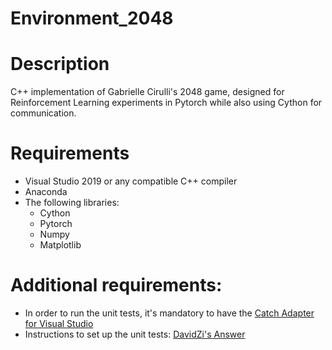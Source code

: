 # Environment_2048

# Description
  C++ implementation of Gabrielle Cirulli's 2048 game, designed for Reinforcement Learning experiments in Pytorch while also using Cython for communication.

# Requirements
- Visual Studio 2019 or any compatible C++ compiler
- Anaconda
- The following libraries:
	- Cython
	- Pytorch
	- Numpy
	- Matplotlib

# Additional requirements:
- In order to run the unit tests, it's mandatory to have the [Catch Adapter for Visual Studio](https://marketplace.visualstudio.com/items?itemName=JohnnyHendriks.ext01)
- Instructions to set up the unit tests: [DavidZi's Answer](https://stackoverflow.com/questions/59645381/best-practices-for-unit-testing-with-catch2-in-visual-studio)